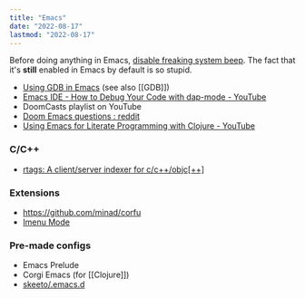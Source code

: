 ```yaml
---
title: "Emacs"
date: "2022-08-17"
lastmod: "2022-08-17"
---
```


Before doing anything in Emacs, [disable freaking system beep](https://wiki.archlinux.org/title/PC_speaker#Globally). The fact that it's **still** enabled in Emacs by default is so stupid.

- [Using GDB in Emacs](https://undo.io/resources/gdb-watchpoint/using-gdb-emacs/) (see also [[GDB]])
- [Emacs IDE - How to Debug Your Code with dap-mode - YouTube](https://www.youtube.com/watch?v=0bilcQVSlbM)
- DoomCasts playlist on YouTube
- [Doom Emacs questions : reddit](https://www.reddit.com/r/emacs/comments/uhd0nb/doom_emacs_questions/)
- [Using Emacs for Literate Programming with Clojure - YouTube](https://www.youtube.com/watch?v=bhNvwxFV5vU)

### C/C++
- [rtags: A client/server indexer for c/c++/objc[++]](https://github.com/Andersbakken/rtags)

### Extensions
- https://github.com/minad/corfu
- [Imenu Mode](https://www.emacswiki.org/emacs/ImenuMode#toc11)

### Pre-made configs
- Emacs Prelude
- Corgi Emacs (for [[Clojure]])
- [skeeto/.emacs.d](https://github.com/skeeto/.emacs.d)